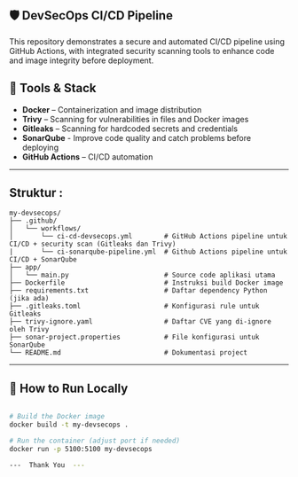 ## 🛡️ DevSecOps CI/CD Pipeline

This repository demonstrates a secure and automated CI/CD pipeline using GitHub Actions, with integrated security scanning tools to enhance code and image integrity before deployment.

## 🔧 Tools & Stack

- **Docker** – Containerization and image distribution
- **Trivy** – Scanning for vulnerabilities in files and Docker images
- **Gitleaks** – Scanning for hardcoded secrets and credentials
- **SonarQube** - Improve code quality and catch problems before deploying
- **GitHub Actions** – CI/CD automation

---

## Struktur :

```
my-devsecops/
├── .github/
│   └── workflows/
│       └── ci-cd-devsecops.yml        # GitHub Actions pipeline untuk CI/CD + security scan (Gitleaks dan Trivy)
|       └── ci-sonarqube-pipeline.yml  # Github Actions pipeline untuk CI/CD + SonarQube
├── app/
│   └── main.py                        # Source code aplikasi utama
├── Dockerfile                         # Instruksi build Docker image
├── requirements.txt                   # Daftar dependency Python (jika ada)
├── .gitleaks.toml                     # Konfigurasi rule untuk Gitleaks
├── trivy-ignore.yaml                  # Daftar CVE yang di-ignore oleh Trivy
├── sonar-project.properties           # File konfigurasi untuk SonarQube
└── README.md                          # Dokumentasi project
```
---

## 🧪 How to Run Locally
```bash

# Build the Docker image
docker build -t my-devsecops .

# Run the container (adjust port if needed)
docker run -p 5100:5100 my-devsecops

---  Thank You  ---

